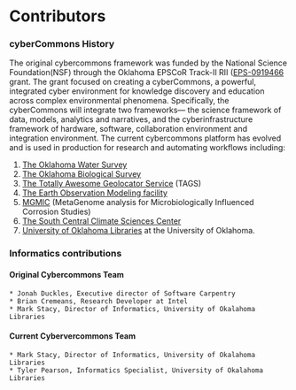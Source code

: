 Contributors
============

### cyberCommons History

The original cybercommons framework was funded by the National Science Foundation(NSF) through the Oklahoma EPSCoR Track-II RII ([EPS-0919466](https://www.nsf.gov/awardsearch/showAward?AWD_ID=0919443) grant. The grant focused on creating a cyberCommons, a powerful, integrated cyber environment for knowledge discovery and education across complex environmental phenomena. Specifically, the cyberCommons will integrate two frameworks— the science framework of data, models, analytics and narratives, and the cyberinfrastructure framework of hardware, software, collaboration environment and integration environment. The current cybercommons platform has evolved and is used in production for research and automating workflows including:

1. [The Oklahoma Water Survey](http://data.oklahomawatersurvey.org/portal/)
2. [The Oklahoma Biological Survey](http://www.biosurvey.ou.edu/)
3. [The Totally Awesome Geolocator Service](http://tags.animalmigration.org/) (TAGS)
4. [The Earth Observation Modeling facility](http://eomf.ou.edu/)
5. [MGMIC](http://mgmic.oscer.ou.edu/) (MetaGenome analysis for Microbiologically Influenced Corrosion Studies)
6. [The South Central Climate Sciences Center](http://southcentralclimate.org/)
7. [University of Oklahoma Libraries](https://libraries.ou.edu/) at the University of Oklahoma.


### Informatics contributions 

#### Original Cybercommons Team

    * Jonah Duckles, Executive director of Software Carpentry
    * Brian Cremeans, Research Developer at Intel 
    * Mark Stacy, Director of Informatics, University of Okalahoma Libraries

#### Current Cybervercommons Team

    * Mark Stacy, Director of Informatics, University of Okalahoma Libraries
    * Tyler Pearson, Informatics Specialist, University of Okalahoma Libraries

